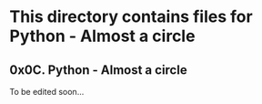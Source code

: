 # This directory contains files for Python - Almost a circle

## 0x0C. Python - Almost a circle

To be edited soon...
